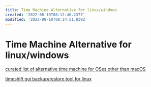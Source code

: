 ```yaml
---
title: Time Machine Alternative for linux/windows
created: '2022-08-10T08:12:46.237Z'
modified: '2022-08-10T08:14:51.839Z'
---
```


# Time Machine Alternative for linux/windows

[curated list of alternative time machine for OSes other than macOS](https://alternativeto.net/software/time-machine/?platform=linux&p=2)

[timeshift gui backup/restore tool for linux](https://alternativeto.net/software/timeshift/about/)
